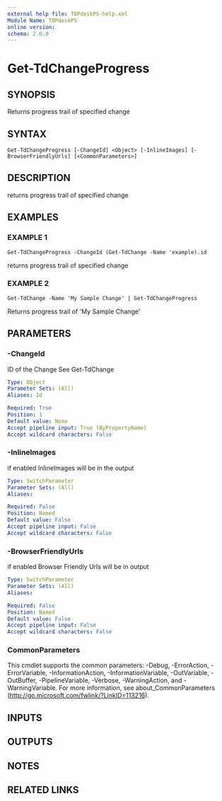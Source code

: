 ```yaml
---
external help file: TOPdeskPS-help.xml
Module Name: TOPdeskPS
online version:
schema: 2.0.0
---
```


# Get-TdChangeProgress

## SYNOPSIS
Returns progress trail of specified change

## SYNTAX

```
Get-TdChangeProgress [-ChangeId] <Object> [-InlineImages] [-BrowserFriendlyUrls] [<CommonParameters>]
```

## DESCRIPTION
returns progress trail of specified change

## EXAMPLES

### EXAMPLE 1
```
Get-TdChangeProgress -ChangeId (Get-TdChange -Name 'example).id
```

returns progress trail of specified change

### EXAMPLE 2
```
Get-TdChange -Name 'My Sample Change' | Get-TdChangeProgress
```

Returns progress trail of 'My Sample Change'

## PARAMETERS

### -ChangeId
ID of the Change See Get-TdChange

```yaml
Type: Object
Parameter Sets: (All)
Aliases: Id

Required: True
Position: 1
Default value: None
Accept pipeline input: True (ByPropertyName)
Accept wildcard characters: False
```

### -InlineImages
if enabled InlineImages will be in the output

```yaml
Type: SwitchParameter
Parameter Sets: (All)
Aliases:

Required: False
Position: Named
Default value: False
Accept pipeline input: False
Accept wildcard characters: False
```

### -BrowserFriendlyUrls
if enabled Browser Friendly Urls will be in output

```yaml
Type: SwitchParameter
Parameter Sets: (All)
Aliases:

Required: False
Position: Named
Default value: False
Accept pipeline input: False
Accept wildcard characters: False
```

### CommonParameters
This cmdlet supports the common parameters: -Debug, -ErrorAction, -ErrorVariable, -InformationAction, -InformationVariable, -OutVariable, -OutBuffer, -PipelineVariable, -Verbose, -WarningAction, and -WarningVariable.
For more information, see about_CommonParameters (http://go.microsoft.com/fwlink/?LinkID=113216).

## INPUTS

## OUTPUTS

## NOTES

## RELATED LINKS
